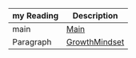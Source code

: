 
| my Reading      | Description |
| -----------     | ----------- |
| main            |[Main](https://anwarshraideh.github.io/reading-notes/)|
| Paragraph       |[GrowthMindset](https://anwarshraideh.github.io/reading-notes/GrowthMindset)|